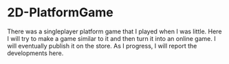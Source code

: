 # 2D-PlatformGame
There was a singleplayer platform game that I played when I was little. 
Here I will try to make a game similar to it and then turn it into an online game. 
I will eventually publish it on the store. As I progress, I will report the developments here.
